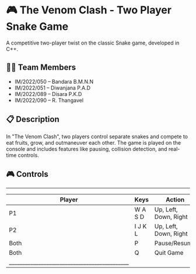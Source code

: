 # 🎮 The Venom Clash - Two Player Snake Game

A competitive two-player twist on the classic Snake game, developed in C++.

## 👨‍💻 Team Members
- IM/2022/050 – Bandara B.M.N.N
- IM/2022/051 – Diwanjana P.A.D
- IM/2022/089 – Disara P.K.D
- IM/2022/090 – R. Thangavel

## 📋 Description
In "The Venom Clash", two players control separate snakes and compete to eat fruits, grow, and outmaneuver each other. The game is played on the console and includes features like pausing, collision detection, and real-time controls.

## 🎮 Controls

_______________________________________________
| Player | Keys       | Action                |
|--------|------------|-----------------------|
| P1     | W A S D    | Up, Left, Down, Right |
| P2     | I J K L    | Up, Left, Down, Right |
| Both   | P          | Pause/Resume          |
| Both   | Q          | Quit Game             |
|_____________________________________________|
